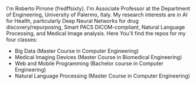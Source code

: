 I'm Roberto Pirrone (fredffsixty). I'm Associate Professor at the Department of Engineering, University of Palermo, Italy. My research interests 
are in AI for Health, particularly Deep Neural Networks for drug discovery/repurposing, Smart PACS DICOM-compliant, Natural Language Processing, 
and Medical Image analysis.
Here You'll find the repos for my four classes:

- Big Data (Master Course in Computer Engineering)
- Medical Imaging Devices (Master Course in Biomedical Engineering)
- Web and Mobile Programming (Bachelor course in Computer Engineering)
- Natural Language Processing (Master Course in Computer Engineering)

<!---
fredffsixty/fredffsixty is a ✨ special ✨ repository because its `README.md` (this file) appears on your GitHub profile.
You can click the Preview link to take a look at your changes.
--->
